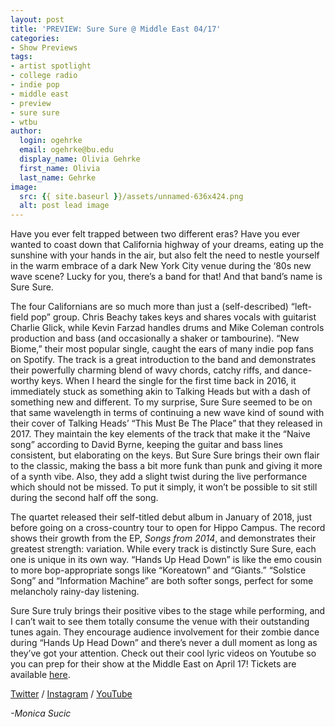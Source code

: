 ```yaml
---
layout: post
title: 'PREVIEW: Sure Sure @ Middle East 04/17'
categories:
- Show Previews
tags:
- artist spotlight
- college radio
- indie pop
- middle east
- preview
- sure sure
- wtbu
author:
  login: ogehrke
  email: ogehrke@bu.edu
  display_name: Olivia Gehrke
  first_name: Olivia
  last_name: Gehrke
image:
  src: {{ site.baseurl }}/assets/unnamed-636x424.png
  alt: post lead image
---
```


Have you ever felt trapped between two different eras? Have you ever wanted to coast down that California highway of your dreams, eating up the sunshine with your hands in the air, but also felt the need to nestle yourself in the warm embrace of a dark New York City venue during the ‘80s new wave scene? Lucky for you, there’s a band for that! And that band’s name is Sure Sure. 

The four Californians are so much more than just a (self-described) “left-field pop” group. Chris Beachy takes keys and shares vocals with guitarist Charlie Glick, while Kevin Farzad handles drums and Mike Coleman controls production and bass (and occasionally a shaker or tambourine). “New Biome,” their most popular single, caught the ears of many indie pop fans on Spotify. The track is a great introduction to the band and demonstrates their powerfully charming blend of wavy chords, catchy riffs, and dance-worthy keys. When I heard the single for the first time back in 2016, it immediately stuck as something akin to Talking Heads but with a dash of something new and different. To my surprise, Sure Sure seemed to be on that same wavelength in terms of continuing a new wave kind of sound with their cover of Talking Heads’ “This Must Be The Place” that they released in 2017. They maintain the key elements of the track that make it the “Naive song” according to David Byrne, keeping the guitar and bass lines consistent, but elaborating on the keys. But Sure Sure brings their own flair to the classic, making the bass a bit more funk than punk and giving it more of a synth vibe. Also, they add a slight twist during the live performance which should not be missed. To put it simply, it won’t be possible to sit still during the second half off the song.

The quartet released their self-titled debut album in January of 2018, just before going on a cross-country tour to open for Hippo Campus. The record shows their growth from the EP, _Songs from 2014_, and demonstrates their greatest strength: variation. While every track is distinctly Sure Sure, each one is unique in its own way. “Hands Up Head Down” is like the emo cousin to more bop-appropriate songs like “Koreatown” and “Giants.” “Solstice Song” and “Information Machine” are both softer songs, perfect for some melancholy rainy-day listening. 

Sure Sure truly brings their positive vibes to the stage while performing, and I can’t wait to see them totally consume the venue with their outstanding tunes again. They encourage audience involvement for their zombie dance during “Hands Up Head Down” and there’s never a dull moment as long as they’ve got your attention. Check out their cool lyric videos on Youtube so you can prep for their show at the Middle East on April 17! Tickets are available [here](https://www.suresuremusic.com/tour).

[Twitter](https://twitter.com/suresuremusic) / [Instagram](https://www.instagram.com/suresuremusic/) / [YouTube](https://www.youtube.com/channel/UCC9zb0va1Eju2UXIhK6UbRg)

_\-Monica Sucic_